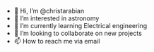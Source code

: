 - 👋 Hi, I’m @christarabian
- 👀 I’m interested in astronomy
- 🌱 I’m currently learning Electrical engineering
- 💞️ I’m looking to collaborate on new projects
- 📫 How to reach me via email

<!---
christarabian/christarabian is a ✨ special ✨ repository because its `README.md` (this file) appears on your GitHub profile.
You can click the Preview link to take a look at your changes.
--->

